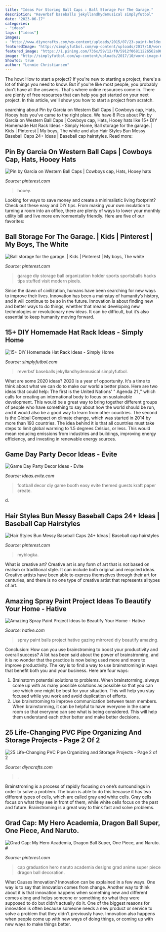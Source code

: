 ```yaml
---
title: "Ideas For Storing Ball Caps : Ball Storage For The Garage."
description: "Reverbsf baseballs jekyllandhydemusical simplyfutbol"
date: "2023-06-17"
categories:
- "ideas"
tags: ["ideas"]
images:
- "http://www.diyncrafts.com/wp-content/uploads/2015/07/23-paint-holder.jpg"
featuredImage: "http://simplyfutbol.com/wp-content/uploads/2017/10/word-image-67.png"
featured_image: "https://i.pinimg.com/736x/59/12/f0/5912f06811226562a98d967a22c55e77.jpg"
image: "http://simplyfutbol.com/wp-content/uploads/2017/10/word-image-67.png"
ShowToc: true
author: "Lennie Christiansen"
---
```



The how: How to start a project?
If you're new to starting a project, there's a lot of things you need to know. But if you're like most people, you probably don't have all the answers. That's where online resources come in. There are plenty of free resources that can help you get started on your next project. In this article, we'll show you how to start a project from scratch.

	

		
searching about Pin by Garcia on Western Ball Caps | Cowboys cap, Hats, Hooey hats you've came to the right place. We have 8 Pics about Pin by Garcia on Western Ball Caps | Cowboys cap, Hats, Hooey hats like 15+ DIY Homemade Hat Rack Ideas - Simply Home, Ball storage for the garage. | Kids | Pinterest | My boys, The white and also Hair Styles Bun Messy Baseball Caps 24+ Ideas | Baseball cap hairstyles. Read more:
		
    
## Pin By Garcia On Western Ball Caps | Cowboys Cap, Hats, Hooey Hats

<img loading=lazy src="https://i.pinimg.com/736x/f8/be/8a/f8be8af349a6913ab97d79b76d0e5705.jpg" onerror="this.onerror=null;this.src='https://tse4.mm.bing.net/th?id=OIP.5UuN1b3z7jtuo3EHuPjhwQHaHa&amp;pid=15.1';" alt="Pin by Garcia on Western Ball Caps | Cowboys cap, Hats, Hooey hats">

_Source: pinterest.com_

>hooey. 

	

Looking for ways to save money and create a minimalistic living footprint? Check out these easy and DIY tips. From making your own insulation to turning a room into an office, there are plenty of ways to lower your monthly utility bill and live more environmentally friendly. Here are five of our favorites: 

    
## Ball Storage For The Garage. | Kids | Pinterest | My Boys, The White

<img loading=lazy src="https://s-media-cache-ak0.pinimg.com/736x/b0/27/5a/b0275ad8a6500838a1a317b2dfe22760.jpg" onerror="this.onerror=null;this.src='https://tse2.mm.bing.net/th?id=OIP.QwHNO0FHVRl6hi5QOJj0OgHaJ4&amp;pid=15.1';" alt="Ball storage for the garage. | Kids | Pinterest | My boys, The white">

_Source: pinterest.com_

>garage diy storage ball organization holder sports sportsballs hacks tips stuffed visit modern pixels. 

	

Since the dawn of civilization, humans have been searching for new ways to improve their lives. Innovation has been a mainstay of humanity’s history, and it will continue to be so in the future. Innovation is about finding new and better ways to do things, whether that means developing new technologies or revolutionary new ideas. It can be difficult, but it’s also essential to keep humanity moving forward.

    
## 15+ DIY Homemade Hat Rack Ideas - Simply Home

<img loading=lazy src="http://simplyfutbol.com/wp-content/uploads/2017/10/word-image-67.png" onerror="this.onerror=null;this.src='https://tse4.mm.bing.net/th?id=OIP.pF2aVv8zMryetD8ijdOfuwHaJ6&amp;pid=15.1';" alt="15+ DIY Homemade Hat Rack Ideas - Simply Home">

_Source: simplyfutbol.com_

>reverbsf baseballs jekyllandhydemusical simplyfutbol. 

	

What are some 2020 ideas?
2020 is a year of opportunity. It's a time to think about what we can do to make our world a better place. Here are two ideas that could help: 
The first is the United Nations' " Agenda 21 ," which calls for creating an international body to focus on sustainable development. This would be a great way to bring together different groups of people who have something to say about how the world should be run, and it would also be a good way to learn from other countries. 
The second is the Global Compact on climate change, which was started in 2014 by more than 190 countries. The idea behind it is that all countries must take steps to limit global warming to 1.5 degrees Celsius, or less. This would mean reducing emissions from industries and buildings, improving energy efficiency, and investing in renewable energy sources.

    
## Game Day Party Decor Ideas - Evite

<img loading=lazy src="http://ideas.evite.com/media/Party-Decor-AHP-595-Editted-NKS-UPDATED.jpg" onerror="this.onerror=null;this.src='https://tse3.mm.bing.net/th?id=OIP.UAFLGnfkYsn60NUUvZRy7gHaLH&amp;pid=15.1';" alt="Game Day Party Decor Ideas - Evite">

_Source: ideas.evite.com_

>football decor diy game booth easy evite themed guests kraft paper create. 

	

d.

    
## Hair Styles Bun Messy Baseball Caps 24+ Ideas | Baseball Cap Hairstyles

<img loading=lazy src="https://i.pinimg.com/736x/59/12/f0/5912f06811226562a98d967a22c55e77.jpg" onerror="this.onerror=null;this.src='https://tse3.mm.bing.net/th?id=OIP.dnHwblUP8WeSb_i3afIFQwAAAA&amp;pid=15.1';" alt="Hair Styles Bun Messy Baseball Caps 24+ Ideas | Baseball cap hairstyles">

_Source: pinterest.com_

>myblogka. 

	

What is creative art?
Creative art is any form of art that is not based on realism or traditional style. It can include both original and recycled ideas. Creative artists have been able to express themselves through their art for centuries, and there is no one type of creative artist that represents alltypes of art.

    
## Amazing Spray Paint Project Ideas To Beautify Your Home - Hative

<img loading=lazy src="https://hative.com/wp-content/uploads/2016/05/spray-paint-ideas/11-spray-paint-ideas.jpg" onerror="this.onerror=null;this.src='https://tse1.mm.bing.net/th?id=OIP.yNYwUNso4kysk-im1wRQjAHaK9&amp;pid=15.1';" alt="Amazing Spray Paint Project Ideas to Beautify Your Home - Hative">

_Source: hative.com_

>spray paint balls project hative gazing mirrored diy beautify amazing. 

	

Conclusion: How can you use brainstroming to boost your productivity and overall success?
A lot has been said about the power of brainstroming, and it is no wonder that the practice is now being used more and more to improve productivity. The key is to find a way to use brainstroming in ways that benefit both you and your business. Here are four ways: 
1. Brainstorm potential solutions to problems. When brainstorming, always come up with as many possible solutions as possible so that you can see which one might be best for your situation. This will help you stay focused while you work and avoid duplication of efforts. 
2. Use brainstroming to improve communication between team members. When brainstorming, it can be helpful to have everyone in the same room so that everyone can see what is being considered. This will help them understand each other better and make better decisions. 

    
## 25 Life-Changing PVC Pipe Organizing And Storage Projects - Page 2 Of 2

<img loading=lazy src="http://www.diyncrafts.com/wp-content/uploads/2015/07/23-paint-holder.jpg" onerror="this.onerror=null;this.src='https://tse1.mm.bing.net/th?id=OIP.tdAwyK8Z1WIGn38RqPHu0QHaLj&amp;pid=15.1';" alt="25 Life-Changing PVC Pipe Organizing and Storage Projects - Page 2 of 2">

_Source: diyncrafts.com_

>. 

	

Brainstroming is a process of rapidly focusing on one’s surroundings in order to solve a problem. The brain is able to do this because it has two different types of cells, which are called gray and white cells. Gray cells focus on what they see in front of them, while white cells focus on the past and future. Brainstroming is a great way to think fast and solve problems.

    
## Grad Cap: My Hero Academia, Dragon Ball Super, One Piece, And Naruto. #

<img loading=lazy src="https://i.pinimg.com/originals/58/e1/68/58e168ab10d82d0e71b23c409c87b1b7.jpg" onerror="this.onerror=null;this.src='https://tse3.mm.bing.net/th?id=OIP.GROfKCz3kNlWEA3NkDen-wHaJ4&amp;pid=15.1';" alt="Grad Cap: My Hero Academia, Dragon Ball Super, One Piece, and Naruto. #">

_Source: pinterest.com_

>cap graduation hero naruto academia designs grad anime super piece dragon ball decoration. 

	

What Causes Innovation?
Innovation can be explained in a few ways. One way is to say that innovation comes from change. Another way to think about it is that innovation happens when something new and different comes along and helps someone or something do what they were supposed to do but didn't actually do it. 
One of the biggest reasons for innovation is often because someone needs a new product or service to solve a problem that they didn't previously have. Innovation also happens when people come up with new ways of doing things, or coming up with new ways to make things better.

